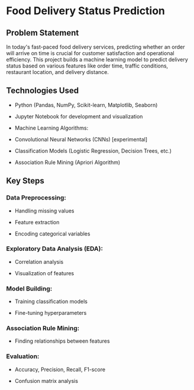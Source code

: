 # Food Delivery Status Prediction
## Problem Statement
In today's fast-paced food delivery services, predicting whether an order will arrive on time is crucial for customer satisfaction and operational efficiency.
This project builds a machine learning model to predict delivery status based on various features like order time, traffic conditions, restaurant location, and delivery distance.

## Technologies Used
* Python (Pandas, NumPy, Scikit-learn, Matplotlib, Seaborn)

* Jupyter Notebook for development and visualization

* Machine Learning Algorithms:

* Convolutional Neural Networks (CNNs) [experimental]

* Classification Models (Logistic Regression, Decision Trees, etc.)

* Association Rule Mining (Apriori Algorithm)


## Key Steps
### Data Preprocessing:

* Handling missing values

* Feature extraction

* Encoding categorical variables

### Exploratory Data Analysis (EDA):

* Correlation analysis

* Visualization of features

### Model Building:

* Training classification models

* Fine-tuning hyperparameters

### Association Rule Mining:

* Finding relationships between features

### Evaluation:

* Accuracy, Precision, Recall, F1-score

* Confusion matrix analysis
